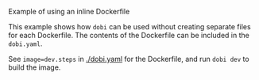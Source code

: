Example of using an inline Dockerfile

This example shows how `dobi` can be used without creating separate files
for each Dockerfile. The contents of the Dockerfile can be included in the
`dobi.yaml`.

See `image=dev.steps` in [./dobi.yaml](./dobi.yaml) for the Dockerfile, and run
`dobi dev` to build the image.
